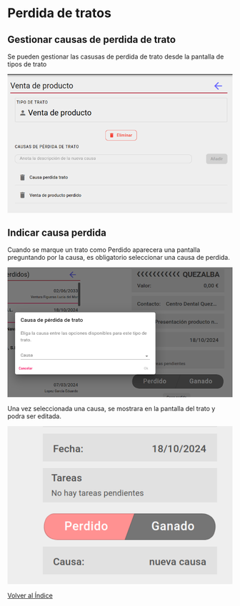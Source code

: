 # Perdida de tratos

## Gestionar causas de perdida de trato

Se pueden gestionar las casusas de perdida de trato desde la pantalla de tipos de trato

![datosgenerales](./img/causasperdida.png)


## Indicar causa perdida

Cuando se marque un trato como Perdido aparecera una pantalla preguntando por la causa, es obligatorio seleccionar una causa de perdida.

![datosgenerales](./img/modalperdidatrato.png)

Una vez seleccionada una causa, se mostrara en la pantalla del trato y podra ser editada.

![datosgenerales](./img/vistacausasperdida.png)



[Volver al Índice](./index.md)